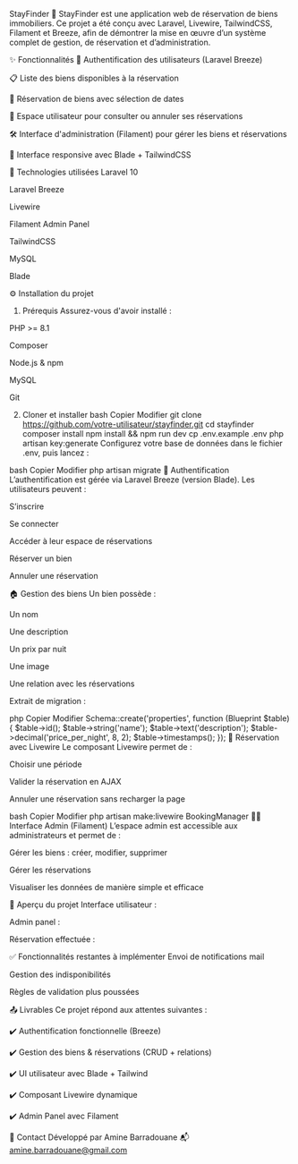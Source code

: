 StayFinder 🏡
StayFinder est une application web de réservation de biens immobiliers. Ce projet a été conçu avec Laravel, Livewire, TailwindCSS, Filament et Breeze, afin de démontrer la mise en œuvre d’un système complet de gestion, de réservation et d’administration.

✨ Fonctionnalités
🔐 Authentification des utilisateurs (Laravel Breeze)

📋 Liste des biens disponibles à la réservation

📅 Réservation de biens avec sélection de dates

👤 Espace utilisateur pour consulter ou annuler ses réservations

🛠️ Interface d'administration (Filament) pour gérer les biens et réservations

🎨 Interface responsive avec Blade + TailwindCSS

🚀 Technologies utilisées
Laravel 10

Laravel Breeze

Livewire

Filament Admin Panel

TailwindCSS

MySQL

Blade

⚙️ Installation du projet
1. Prérequis
Assurez-vous d'avoir installé :

PHP >= 8.1

Composer

Node.js & npm

MySQL

Git

2. Cloner et installer
bash
Copier
Modifier
git clone https://github.com/votre-utilisateur/stayfinder.git
cd stayfinder
composer install
npm install && npm run dev
cp .env.example .env
php artisan key:generate
Configurez votre base de données dans le fichier .env, puis lancez :

bash
Copier
Modifier
php artisan migrate
🔐 Authentification
L’authentification est gérée via Laravel Breeze (version Blade). Les utilisateurs peuvent :

S’inscrire

Se connecter

Accéder à leur espace de réservations

Réserver un bien

Annuler une réservation

🏠 Gestion des biens
Un bien possède :

Un nom

Une description

Un prix par nuit

Une image

Une relation avec les réservations

Extrait de migration :

php
Copier
Modifier
Schema::create('properties', function (Blueprint $table) {
    $table->id();
    $table->string('name');
    $table->text('description');
    $table->decimal('price_per_night', 8, 2);
    $table->timestamps();
});
📆 Réservation avec Livewire
Le composant Livewire permet de :

Choisir une période

Valider la réservation en AJAX

Annuler une réservation sans recharger la page

bash
Copier
Modifier
php artisan make:livewire BookingManager
🧑‍💼 Interface Admin (Filament)
L’espace admin est accessible aux administrateurs et permet de :

Gérer les biens : créer, modifier, supprimer

Gérer les réservations

Visualiser les données de manière simple et efficace

📸 Aperçu du projet
Interface utilisateur :

Admin panel :

Réservation effectuée :

✅ Fonctionnalités restantes à implémenter
Envoi de notifications mail

Gestion des indisponibilités

Règles de validation plus poussées

📤 Livrables
Ce projet répond aux attentes suivantes :

✔️ Authentification fonctionnelle (Breeze)

✔️ Gestion des biens & réservations (CRUD + relations)

✔️ UI utilisateur avec Blade + Tailwind

✔️ Composant Livewire dynamique

✔️ Admin Panel avec Filament

📧 Contact
Développé par Amine Barradouane
📬 amine.barradouane@gmail.com


